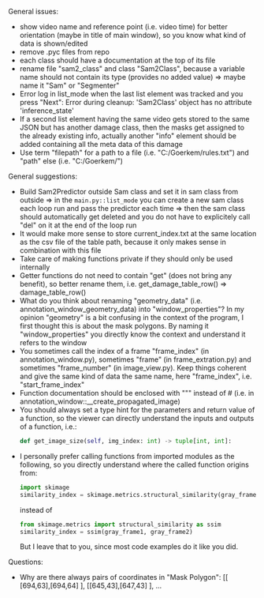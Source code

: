 General issues:

- show video name and reference point (i.e. video time) for better orientation (maybe in title of main window), so you know what kind of data is shown/edited
- remove .pyc files from repo
- each class should have a documentation at the top of its file
- rename file "sam2_class"  and class "Sam2Class", because a variable name should not contain its type (provides no added value)
  => maybe name it "Sam" or "Segmenter"
- Error log in list_mode when the last list element was tracked and you press "Next": Error during cleanup: 'Sam2Class' object has no attribute 'inference_state'
- If a second list element having the same video gets stored to the same JSON but has another damage class, then the masks get assigned to the already existing info, actually another "info" element should be added containing all the meta data of this damage
- Use term "filepath" for a path to a file (i.e. "C:/Goerkem/rules.txt") and "path" else (i.e. "C:/Goerkem/")

General suggestions:
- Build Sam2Predictor outside Sam class and set it in sam class from outside
  => in the `main.py::list_mode` you can create a new sam class each loop run and pass the predictor each time
  => then the sam class should automatically get deleted and you do not have to explicitely call "del" on it at the end of the loop run
- It would make more sense to store current_index.txt at the same location as the csv file of the table path, because it only makes sense in combination with this file
- Take care of making functions private if they should only be used internally
- Getter functions do not need to contain "get" (does not bring any benefit), so better rename them, i.e. get_damage_table_row() => damage_table_row()
- What do you think about renaming "geometry_data" (i.e. annotation_window_geometry_data) into "window_properties"? In my opinion "geometry" is a bit confusing in the context of the program,
  I first thought this is about the mask polygons. By naming it "window_properties" you directly know the context and understand it refers to the window
- You sometimes call the index of a frame "frame_index" (in annotation_window.py), sometimes "frame" (in frame_extration.py) and sometimes "frame_number" (in image_view.py). Keep things coherent and give the same kind of data the same name, here  "frame_index", i.e. "start_frame_index"
- Function documentation should be enclosed with """ instead of # (i.e. in annotation_window::__create_propagated_image)
- You should always set a type hint for the parameters and return value of a function, so the viewer can directly understand the inputs and outputs of a function, i.e.:  
  ``` python
  def get_image_size(self, img_index: int) -> tuple[int, int]:
  ```
- I personally prefer calling functions from imported modules as the following, so you directly understand where the called function origins from:
  ``` python
  import skimage
  similarity_index = skimage.metrics.structural_similarity(gray_frame1, gray_frame2)
  ```
  instead of
  ``` python
  from skimage.metrics import structural_similarity as ssim
  similarity_index = ssim(gray_frame1, gray_frame2)
  ```
  But I leave that to you, since most code examples do it like you did.


Questions:
- Why are there always pairs of coordinates in "Mask Polygon": [[ [694,63],[694,64] ], [[645,43],[647,43] ], ...